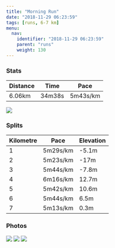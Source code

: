 ```yaml
---
title: "Morning Run"
date: "2018-11-29 06:23:59"
tags: [runs, 6-7 km]
menu:
  nav:
    identifier: "2018-11-29 06:23:59"
    parent: "runs"
    weight: 130
---
```


### Stats

| Distance | Time | Pace |
|----------|------|------|
|6.06km|34m38s|5m43s/km|

<img src='https://maps.googleapis.com/maps/api/staticmap?maptype=roadmap&path=enc:a~r{FcdfLs@sB`OeR~BbBbAiBuDPuHmKv@qBqG_NwGkXRwBhB}@WcBvLsQgKaPdAy@xIpLzF{IsBqAy@uGiDbFcDXjCnCk@~AkFeDzJfP}L`RR|BgFtEdLfPhDvK_@bB`ChCf@tKrAhByEhM_EhEx@nB&key=AIzaSyAfqMeaZ1CCJFGP5cWud__oZnT_Pybg-1M&size=800x800&markers=color:yellow|label:S|41.38993,2.16658&markers=color:green|label:F|41.38981999999998,2.1664100000000004'>

### Splits

| Kilometre | Pace | Elevation |
|------|------|-----------|
|1|5m29s/km|-5.1m|
|2|5m23s/km|-17m|
|3|5m44s/km|-7.8m|
|4|6m16s/km|12.7m|
|5|5m42s/km|10.6m|
|6|5m44s/km|6.5m|
|7|5m13s/km|0.3m|

### Photos
<img src='https://dgtzuqphqg23d.cloudfront.net/Sp9zcbLDh_MU_vH6zVmjQb0l2MqphOTR_jRGlhyqPCM-768x576.jpg'>

<img src='https://dgtzuqphqg23d.cloudfront.net/4SERn29L1txPY1XLy-KjZ9mp7WrL5ZV2CnZNyg3EKXU-576x768.jpg'>

<img src='https://dgtzuqphqg23d.cloudfront.net/_UB2-D3fQ0iBmkWS2VUll_YOFx5kz1Lpm4U0zF-uHmY-576x768.jpg'>
